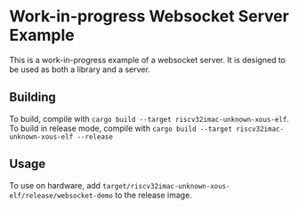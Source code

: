 # Work-in-progress Websocket Server Example

This is a work-in-progress example of a websocket server. It is designed to be used as both a library and a server.

## Building

To build, compile with `cargo build --target riscv32imac-unknown-xous-elf`. To build in release mode, compile with `cargo build --target riscv32imac-unknown-xous-elf --release`

## Usage

To use on hardware, add `target/riscv32imac-unknown-xous-elf/release/websocket-demo` to the release image.